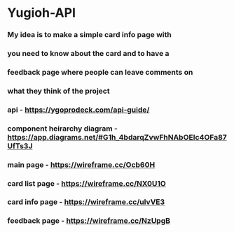 # Yugioh-API

### My idea is to make a simple card info page with

### you need to know about the card and to have a

### feedback page where people can leave comments on

### what they think of the project

### api - https://ygoprodeck.com/api-guide/

### component heirarchy diagram - https://app.diagrams.net/#G1h_4bdarqZvwFhNAbOEIc4OFa87UfTs3J

### main page - https://wireframe.cc/Ocb60H

### card list page - https://wireframe.cc/NX0U1O

### card info page - https://wireframe.cc/ulvVE3

### feedback page - https://wireframe.cc/NzUpgB
